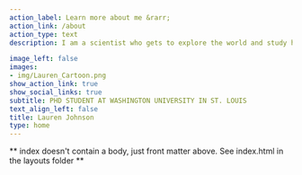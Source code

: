 ```yaml
---
action_label: Learn more about me &rarr;
action_link: /about
action_type: text
description: I am a scientist who gets to explore the world and study how it works. I am particularly interested in how animals interact with their environment. How they behave, evolve, and diversify into the many species we observe today. I have been fortunate to research with diverse collaborators at institutions across the US and around the globe. I am excited to share my research with you!

image_left: false
images:
- img/Lauren_Cartoon.png
show_action_link: true
show_social_links: true
subtitle: PHD STUDENT AT WASHINGTON UNIVERSITY IN ST. LOUIS
text_align_left: false
title: Lauren Johnson
type: home
---
```


** index doesn't contain a body, just front matter above.
See index.html in the layouts folder **
